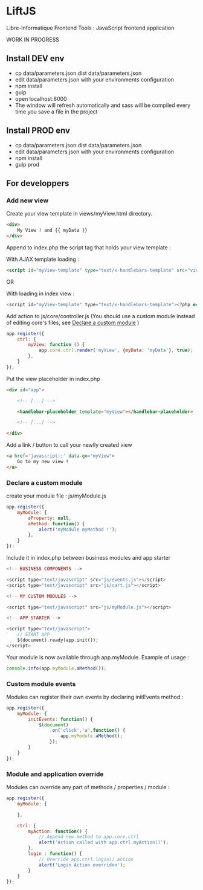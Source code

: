 # LiftJS

Libre-Informatique Frontend Tools : JavaScript frontend application

WORK IN PROGRESS

## Install DEV env

-   cp data/parameters.json.dist data/parameters.json
-   edit data/parameters.json with your environments configuration
-   npm install
-   gulp
-   open localhost:8000
-   The window will refresh automatically and sass will be compiled every time you save a file in the project

## Install PROD env

-   cp data/parameters.json.dist data/parameters.json
-   edit data/parameters.json with your environments configuration
-   npm install
-   gulp prod


## For developpers

### Add new view

Create your view template in views/myView.html directory.

```html
<div>
    My View ! and {{ myData }}
</div>
```

Append to index.php the script tag that holds your view template :

With AJAX template loading :

```html
<script id="myView-template" type="text/x-handlebars-template" src="views/myView.html"></script>
```

OR

With loading in index view :

```php
<script id="myView-template" type="text/x-handlebars-template"><?php echo file_get_contents("./views/myView.html"); ?></script>
```

Add action to js/core/controller.js (You should use a custom module instead of editing core's files,  see [Declare a custom module](#declare-a-custom-module) )

```js
app.register({
    ctrl: {
        myView: function () {
            app.core.ctrl.render('myView', {myData: 'myData'}, true);
        },
    }
});
```

Put the view placeholder in index.php

```html
<div id="app">

    <!-- [...] -->

    <handlebar-placeholder template="myView"></handlebar-placeholder>

    <!-- [...] -->

</div>
```

Add a link / button to call your newlly created view

```html
<a href='javascript:;' data-go="myView">
    Go to my new view !
</a>
```

### Declare a custom module

create your module file : js/myModule.js

```js
app.register({
    myModule: {
        aProperty: null,
        aMethod: function() {
            alert('myModule myMethod !');
        },
    }
});
```

Include it in index.php between business modules and app starter

```php
<!-- BUSINESS COMPONENTS -->

<script type="text/javascript" src="js/events.js"></script>
<script type="text/javascript" src="js/cart.js"></script>

<!-- MY CUSTOM MODULES -->

<script type="text/javascript" src="js/myModule.js"></script>

<!-- APP STARTER -->

<script type="text/javascript">
    // START APP
    $(document).ready(app.init());
</script>
```

Your module is now available through app.myModule. Example of usage :

```js
console.info(app.myModule.aMethod());
```

### Custom module events

Modules can register their own events by declaring initEvents method :

```js
app.register({
    myModule: {
        initEvents: function() {
            $(document)
                .on('click','a',function() {
                    app.myModule.aMethod();
                });
        }
    }
});
```

### Module and application override

Modules can override any part of methods / properties / module :

```js
app.register({
    myModule: {

    },

    ctrl: {
        myAction: function() {
            // Append new method to app.core.ctrl
            alert('Action called with app.ctrl.myAction()');
        },
        login : function() {
            // Override app.ctrl.login() action
            alert('Login Action overriden');
        }
    }
});
```
